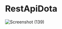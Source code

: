 # RestApiDota
![Screenshot (139)](https://user-images.githubusercontent.com/54672937/117616469-5e950500-b195-11eb-8e31-de46ba430f42.png)
